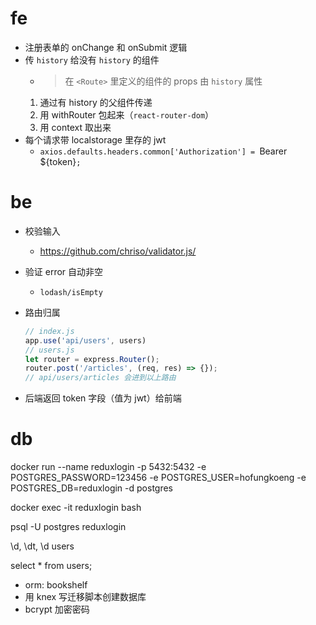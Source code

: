# fe
- 注册表单的 onChange 和 onSubmit 逻辑
- 传 `history` 给没有 `history` 的组件
    - > 在 `<Route>` 里定义的组件的 props 由 `history` 属性
    1. 通过有 history 的父组件传递
    2. 用 withRouter 包起来（`react-router-dom`）
    3. 用 context 取出来
- 每个请求带 localstorage 里存的 jwt 
    - `axios.defaults.headers.common['Authorization'] = `Bearer ${token}`;`
# be
- 校验输入
    - https://github.com/chriso/validator.js/
- 验证 error 自动非空
    - `lodash/isEmpty`
- 路由归属

    ```js
    // index.js
    app.use('api/users', users)
    // users.js
    let router = express.Router();
    router.post('/articles', (req, res) => {});
    // api/users/articles 会进到以上路由
    ```

- 后端返回 token 字段（值为 jwt）给前端
# db
docker run --name reduxlogin -p 5432:5432 -e POSTGRES_PASSWORD=123456 -e POSTGRES_USER=hofungkoeng -e POSTGRES_DB=reduxlogin -d postgres

docker exec -it reduxlogin bash

psql -U postgres reduxlogin

\d, \dt, \d users

select * from users;

- orm: bookshelf
- 用 knex 写迁移脚本创建数据库
- bcrypt 加密密码